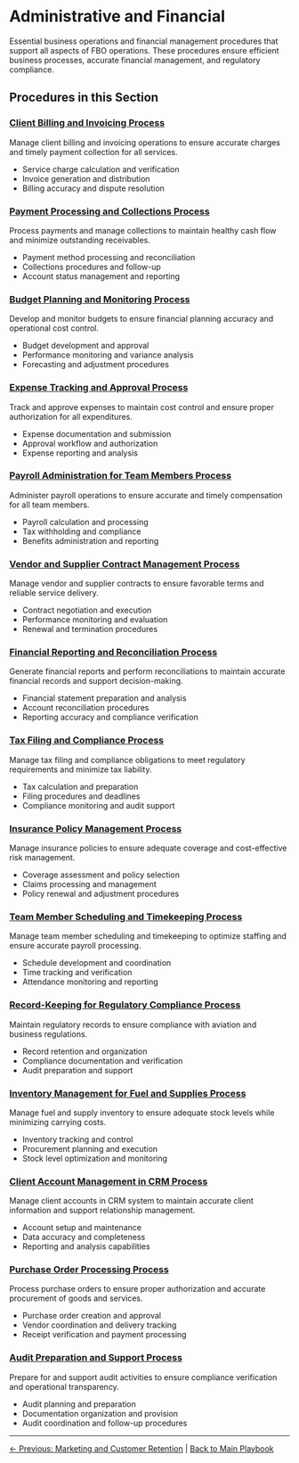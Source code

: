 # Administrative and Financial

Essential business operations and financial management procedures that support all aspects of FBO operations. These procedures ensure efficient business processes, accurate financial management, and regulatory compliance.

## Procedures in this Section

### [Client Billing and Invoicing Process](01-customer-billing-invoicing.md)
Manage client billing and invoicing operations to ensure accurate charges and timely payment collection for all services.
- Service charge calculation and verification
- Invoice generation and distribution
- Billing accuracy and dispute resolution

### [Payment Processing and Collections Process](02-payment-processing-collections.md)
Process payments and manage collections to maintain healthy cash flow and minimize outstanding receivables.
- Payment method processing and reconciliation
- Collections procedures and follow-up
- Account status management and reporting

### [Budget Planning and Monitoring Process](03-budget-planning-monitoring.md)
Develop and monitor budgets to ensure financial planning accuracy and operational cost control.
- Budget development and approval
- Performance monitoring and variance analysis
- Forecasting and adjustment procedures

### [Expense Tracking and Approval Process](04-expense-tracking-approval.md)
Track and approve expenses to maintain cost control and ensure proper authorization for all expenditures.
- Expense documentation and submission
- Approval workflow and authorization
- Expense reporting and analysis

### [Payroll Administration for Team Members Process](05-payroll-administration.md)
Administer payroll operations to ensure accurate and timely compensation for all team members.
- Payroll calculation and processing
- Tax withholding and compliance
- Benefits administration and reporting

### [Vendor and Supplier Contract Management Process](06-vendor-supplier-contracts.md)
Manage vendor and supplier contracts to ensure favorable terms and reliable service delivery.
- Contract negotiation and execution
- Performance monitoring and evaluation
- Renewal and termination procedures

### [Financial Reporting and Reconciliation Process](07-financial-reporting-reconciliation.md)
Generate financial reports and perform reconciliations to maintain accurate financial records and support decision-making.
- Financial statement preparation and analysis
- Account reconciliation procedures
- Reporting accuracy and compliance verification

### [Tax Filing and Compliance Process](08-tax-filing-compliance.md)
Manage tax filing and compliance obligations to meet regulatory requirements and minimize tax liability.
- Tax calculation and preparation
- Filing procedures and deadlines
- Compliance monitoring and audit support

### [Insurance Policy Management Process](09-insurance-policy-management.md)
Manage insurance policies to ensure adequate coverage and cost-effective risk management.
- Coverage assessment and policy selection
- Claims processing and management
- Policy renewal and adjustment procedures

### [Team Member Scheduling and Timekeeping Process](10-employee-scheduling-timekeeping.md)
Manage team member scheduling and timekeeping to optimize staffing and ensure accurate payroll processing.
- Schedule development and coordination
- Time tracking and verification
- Attendance monitoring and reporting

### [Record-Keeping for Regulatory Compliance Process](11-regulatory-record-keeping.md)
Maintain regulatory records to ensure compliance with aviation and business regulations.
- Record retention and organization
- Compliance documentation and verification
- Audit preparation and support

### [Inventory Management for Fuel and Supplies Process](12-inventory-management.md)
Manage fuel and supply inventory to ensure adequate stock levels while minimizing carrying costs.
- Inventory tracking and control
- Procurement planning and execution
- Stock level optimization and monitoring

### [Client Account Management in CRM Process](13-customer-account-crm.md)
Manage client accounts in CRM system to maintain accurate client information and support relationship management.
- Account setup and maintenance
- Data accuracy and completeness
- Reporting and analysis capabilities

### [Purchase Order Processing Process](14-purchase-order-processing.md)
Process purchase orders to ensure proper authorization and accurate procurement of goods and services.
- Purchase order creation and approval
- Vendor coordination and delivery tracking
- Receipt verification and payment processing

### [Audit Preparation and Support Process](15-audit-preparation-support.md)
Prepare for and support audit activities to ensure compliance verification and operational transparency.
- Audit planning and preparation
- Documentation organization and provision
- Audit coordination and follow-up procedures

---
[← Previous: Marketing and Customer Retention](../05-marketing-customer-retention/README.md) | [Back to Main Playbook](../../README.md)
